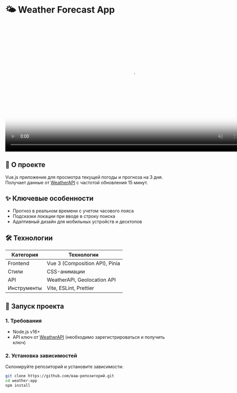 # 🌤 Weather Forecast App

<div align="center">
  <video controls width="800" autoplay muted loop poster="src/assets/preview/preview-poster.jpg">
    <source src="/preview/preview.mp4" type="video/mp4">
    Ваш браузер не поддерживает воспроизведение видео.
  </video>
</div>

## 📌 О проекте
Vue.js приложение для просмотра текущей погоды и прогноза на 3 дня. Получает данные от [WeatherAPI](https://www.weatherapi.com/) с частотой обновления 15 минут.

## ✨ Ключевые особенности
- Прогноз в реальном времени с учетом часового пояса
- Подсказки локации при вводе в строку поиска
- Адаптивный дизайн для мобильных устройств и десктопов

## 🛠 Технологии
| Категория       | Технологии                          |
|-----------------|-------------------------------------|
| Frontend        | Vue 3 (Composition API), Pinia      |
| Стили           | CSS-анимации                        |
| API             | WeatherAPI, Geolocation API         |
| Инструменты     | Vite, ESLint, Prettier              |

## 🚀 Запуск проекта

### 1. Требования
- Node.js v16+
- API ключ от [WeatherAPI](https://www.weatherapi.com/) (необходимо зарегистрироваться и получить ключ)

### 2. Установка зависимостей
Склонируйте репозиторий и установите зависимости:
```bash
git clone https://github.com/ваш-репозиторий.git
cd weather-app
npm install